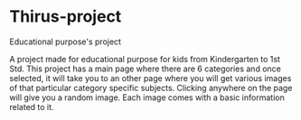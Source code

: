 # Thirus-project
Educational purpose's project

A project made for educational purpose for kids from Kindergarten to 1st Std. This project has a main page where there are 6 categories and once selected, it will take you to an other page where you will get various images of that particular category specific subjects. 
Clicking anywhere on the page will give you a random image. Each image comes with a basic information related to it.
